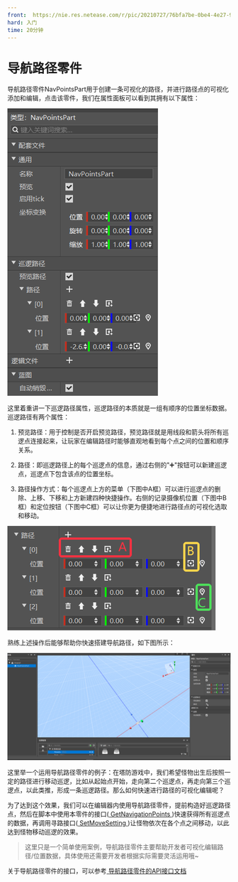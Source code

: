 ```yaml
---
front: 	https://nie.res.netease.com/r/pic/20210727/76bfa7be-0be4-4e27-91a3-b5268695f359.png
hard: 入门
time: 20分钟
---
```


# 导航路径零件
导航路径零件NavPointsPart用于创建一条可视化的路径，并进行路径点的可视化添加和编辑，点击该零件，我们在属性面板可以看到其拥有以下属性：

![parts010](./images/parts010.png)

这里着重讲一下巡逻路径属性，巡逻路径的本质就是一组有顺序的位置坐标数据。巡逻路径有两个属性：

1. 预览路径：用于控制是否开启预览路径，预览路径就是用线段和箭头将所有巡逻点连接起来，让玩家在编辑路径时能够直观地看到每个点之间的位置和顺序关系。
   
2. 路径：即巡逻路径上的每个巡逻点的信息，通过右侧的"➕"按钮可以新建巡逻点，巡逻点下包含该点的位置坐标。 
   
3. 路径操作方式：每个巡逻点上方的菜单（下图中A框）可以进行巡逻点的删除、上移、下移和上方新建四种快捷操作。右侧的记录摄像机位置（下图中B框）和定位按钮（下图中C框）可以让你更为便捷地进行路径点的可视化选取和移动。

![parts011](./images/parts011.png)

熟练上述操作后能够帮助你快速搭建导航路径，如下图所示：

![navpointssample](./images/navpointssample.gif)

这里举一个运用导航路径零件的例子：在塔防游戏中，我们希望怪物出生后按照一定的路径进行移动巡逻，比如从起始点开始，走向第二个巡逻点，再走向第三个巡逻点，以此类推，形成一条巡逻路径。那么如何快速进行路径的可视化编辑呢？

为了达到这个效果，我们可以在编辑器内使用导航路径零件，提前构造好巡逻路径点，然后在脚本中使用本零件的接口(<a href="../../../../../mcdocs/3-PresetAPI/预设对象/零件/导航路径零件NavPointsPart.html" rel="noopenner"> GetNavigationPoints </a>)快速获得所有巡逻点的数据，再调用寻路接口(<a href="../../../../../mcdocs/1-ModAPI/接口/实体/行为.html" rel="noopenner"> SetMoveSetting </a>)让怪物依次在各个点之间移动，以此达到怪物移动巡逻的效果。

>这里只是一个简单使用案例，导航路径零件主要帮助开发者可视化编辑路径/位置数据，具体使用还需要开发者根据实际需要灵活运用哦~


关于导航路径零件的接口，可以参考<a href="../../../../../mcdocs/3-PresetAPI/预设对象/零件/导航路径零件NavPointsPart.html" rel="noopenner"> 导航路径零件的API接口文档 </a>